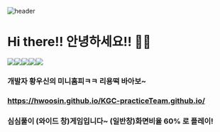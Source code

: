 ![header](https://capsule-render.vercel.app/api?type=waving&color=auto&height=300&section=header&text=HWoosin&fontSize=90)
# Hi there!! 안녕하세요!! 👋😊
<img src="https://img.shields.io/badge/Java-red"/><img src = "https://img.shields.io/badge/JavaScript-F7DF1E"/><img src = "https://img.shields.io/badge/MySql-blue"/><img src="https://img.shields.io/badge/%20-%20Jsp-blueviolet"/><img src ="https://img.shields.io/badge/%20-%20OracleDB-hotpink"/>

### 개발자 황우신의 미니홈피ㅋㅋ 리용떡 바아보~

### https://hwoosin.github.io/KGC-practiceTeam.github.io/
### 심심풀이 (와이드 창)게임입니다~ (일반창)화면비율 60% 로 플레이!


